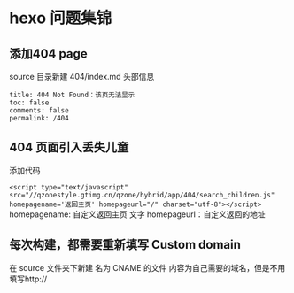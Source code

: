 # hexo 问题集锦
## 添加404 page
source 目录新建 404/index.md
头部信息

```
title: 404 Not Found：该页无法显示
toc: false
comments: false
permalink: /404
```
## 404 页面引入丢失儿童

添加代码

`<script type="text/javascript" src="//qzonestyle.gtimg.cn/qzone/hybrid/app/404/search_children.js" homepagename='返回主页' homepageurl="/" charset="utf-8"></script>
`
homepagename: 自定义返回主页 文字
homepageurl：自定义返回的地址

## 每次构建，都需要重新填写 Custom domain
在 source 文件夹下新建 名为 CNAME 的文件
内容为自己需要的域名，但是不用填写http://
